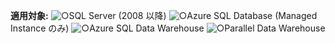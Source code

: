 <Token>**適用対象:** ![○](media/yes.png)SQL Server (2008 以降) ![○](media/yes.png)Azure SQL Database (Managed Instance のみ) ![○](media/no.png)Azure SQL Data Warehouse ![○](media/yes.png)Parallel Data Warehouse </Token>